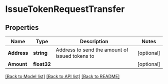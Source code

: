 # IssueTokenRequestTransfer

## Properties
Name | Type | Description | Notes
------------ | ------------- | ------------- | -------------
**Address** | **string** | Address to send the amount of issued tokens to | [optional] 
**Amount** | **float32** |  | [optional] 

[[Back to Model list]](../README.md#documentation-for-models) [[Back to API list]](../README.md#documentation-for-api-endpoints) [[Back to README]](../README.md)


